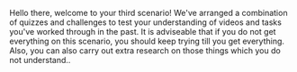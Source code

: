 Hello there, welcome to your third scenario! We've arranged a combination of quizzes and challenges to test your understanding of videos and tasks you've worked through in the past. It is adviseable that if you do not get everything on this scenario, you should keep trying till you get everything. Also, you can also carry out extra research on those things which you do not understand..
